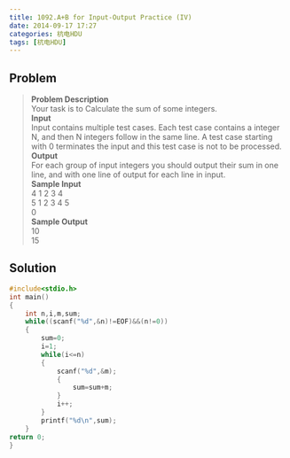 ```yaml
---
title: 1092.A+B for Input-Output Practice (IV)
date: 2014-09-17 17:27
categories: 杭电HDU
tags: [杭电HDU]
---
```

## Problem
>**Problem Description**  
Your task is to Calculate the sum of some integers.  
**Input**  
Input contains multiple test cases. Each test case contains a integer N, and then N integers follow in the same line. A test case starting with 0 terminates the input and this test case is not to be processed.  
**Output**  
For each group of input integers you should output their sum in one line, and with one line of output for each line in input.    
**Sample Input**  
4 1 2 3 4  
5 1 2 3 4 5  
0  
**Sample Output**  
10  
15  

## Solution
```cpp
#include<stdio.h> 
int main() 
{ 
    int n,i,m,sum; 
    while((scanf("%d",&n)!=EOF)&&(n!=0)) 
    { 
        sum=0; 
        i=1; 
        while(i<=n) 
        { 
            scanf("%d",&m); 
            { 
                sum=sum+m; 
            } 
            i++; 
        } 
        printf("%d\n",sum); 
    }
return 0; 
} 
```